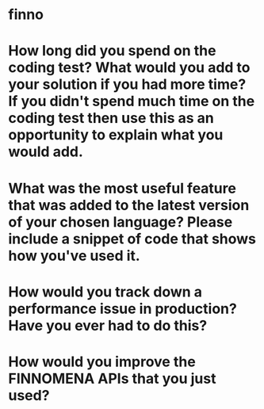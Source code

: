 # finno
# How long did you spend on the coding test? What would you add to your solution if you had more time? If you didn't spend much time on the coding test then use this as an opportunity to explain what you would add.


# What was the most useful feature that was added to the latest version of your chosen language? Please include a snippet of code that shows how you've used it.



# How would you track down a performance issue in production? Have you ever had to do this?



# How would you improve the FINNOMENA APIs that you just used?

